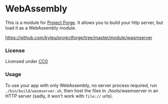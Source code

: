 <!--- Content managed by Project Forge, see [projectforge.md] for details. -->
# WebAssembly

This is a module for [Project Forge](https://projectforge.dev). It allows you to build your http server, but load it as a WebAssembly module. 

https://github.com/kyleu/projectforge/tree/master/module/wasmserver

### License

Licensed under [CC0](https://creativecommons.org/publicdomain/zero/1.0)

### Usage

To use your app with only WebAssembly, no server process required, run `./bin/build/wasmserver.sh`, then host the files in ./tools/wasmserver in an HTTP server (sadly, it won't work with `file://` urls).
